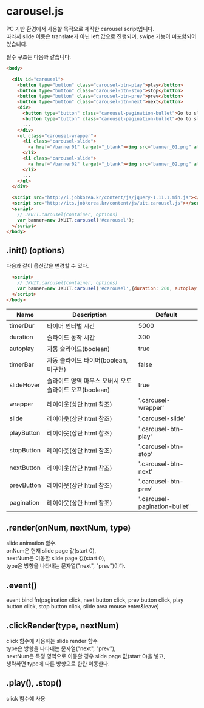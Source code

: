 carousel.js
======================
PC 기반 환경에서 사용할 목적으로 제작한 carousel script입니다. <br>
따라서 slide 이동은 translate가 아닌 left 값으로 진행되며, swipe 기능이 미포함되어 있습니다.

필수 구조는 다음과 같습니다.

```html
<body>

  <div id="carousel">
    <button type="button" class="carousel-btn-play">play</button>
    <button type="button" class="carousel-btn-stop">stop</button>
    <button type="button" class="carousel-btn-prev">prev</button>
    <button type="button" class="carousel-btn-next">next</button>
    <div>
      <button type="button" class="carousel-pagination-bullet">Go to slide 1</button>
      <button type="button" class="carousel-pagination-bullet">Go to slide 2</button>
      ...
    </div>
    <ul class="carousel-wrapper">
      <li class="carousel-slide">
        <a href="/banner01" target="_blank"><img src="banner_01.png" alt="banner01"></a>
      </li>
      <li class="carousel-slide">
        <a href="/banner02" target="_blank"><img src="banner_02.png" alt="banner02"></a>
      </li>
      ...
    </ul>
  </div>

  <script src="http://i.jobkorea.kr/content/js/jquery-1.11.1.min.js"></script>
  <script src="http://its.jobkorea.kr/content/js/uit.carousel.js"></script>
  <script>
    // JKUIT.carousel(container, options)
    var banner=new JKUIT.carousel('#carousel');
  </script>
</body>
```

## .init() (options)
다음과 같이 옵션값을 변경할 수 있다.

```html
  <script>
    // JKUIT.carousel(container, options)
    var banner=new JKUIT.carousel('#carousel',{duration: 200, autoplay: false, pagination: '.btnBullet'});
  </script>
</body>
```

|Name|Description|Default|
| ---- | ---- | ---- |
|timerDur|타이머 인터벌 시간|5000|
|duration|슬라이드 동작 시간|300||
|autoplay|자동 슬라이드(boolean)|true|
|timerBar|자동 슬라이드 타이머(boolean, 미구현)|false|
|slideHover|슬라이드 영역 마우스 오버시 오토슬라이드 오프(boolean)|true|
|wrapper|레이아웃(상단 html 참조)|'.carousel-wrapper'|
|slide|레이아웃(상단 html 참조)|'.carousel-slide'|
|playButton|레이아웃(상단 html 참조)|'.carousel-btn-play'|
|stopButton|레이아웃(상단 html 참조)|'.carousel-btn-stop'|
|nextButton|레이아웃(상단 html 참조)|'.carousel-btn-next'|
|prevButton|레이아웃(상단 html 참조)|'.carousel-btn-prev'|
|pagination|레이아웃(상단 html 참조)|'.carousel-pagination-bullet'|

## .render(onNum, nextNum, type)
slide animation 함수. <br>
onNum은 현재 slide page 값(start 0), <br>
nextNum은 이동할 slide page 값(start 0), <br>
type은 방향을 나타내는 문자열("next", "prev")이다. 

## .event()
event bind fn(pagination click, next button click, prev button click, play button click, stop button click, slide area mouse enter&leave)

## .clickRender(type, nextNum)
click 함수에 사용하는 slide render 함수<br>
type은 방향을 나타내는 문자열("next", "prev"),<br>
nextNum은 특정 영역으로 이동할 경우 slide page 값(start 0)을 넣고,<br>
생략하면 type에 따른 방향으로 한칸 이동한다.

## .play(), .stop()
click 함수에 사용

